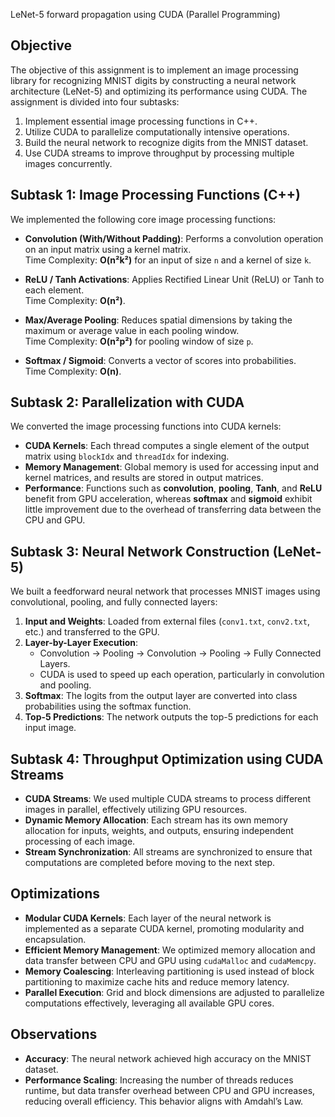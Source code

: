 LeNet-5 forward propagation using CUDA (Parallel Programming)
## Objective

The objective of this assignment is to implement an image processing library for recognizing MNIST digits by constructing a neural network architecture (LeNet-5) and optimizing its performance using CUDA. The assignment is divided into four subtasks:

1. Implement essential image processing functions in C++.
2. Utilize CUDA to parallelize computationally intensive operations.
3. Build the neural network to recognize digits from the MNIST dataset.
4. Use CUDA streams to improve throughput by processing multiple images concurrently.

## Subtask 1: Image Processing Functions (C++)

We implemented the following core image processing functions:

- **Convolution (With/Without Padding)**: Performs a convolution operation on an input matrix using a kernel matrix.  
  Time Complexity: **O(n²k²)** for an input of size `n` and a kernel of size `k`.

- **ReLU / Tanh Activations**: Applies Rectified Linear Unit (ReLU) or Tanh to each element.  
  Time Complexity: **O(n²)**.

- **Max/Average Pooling**: Reduces spatial dimensions by taking the maximum or average value in each pooling window.  
  Time Complexity: **O(n²p²)** for pooling window of size `p`.

- **Softmax / Sigmoid**: Converts a vector of scores into probabilities.  
  Time Complexity: **O(n)**.

## Subtask 2: Parallelization with CUDA

We converted the image processing functions into CUDA kernels:

- **CUDA Kernels**: Each thread computes a single element of the output matrix using `blockIdx` and `threadIdx` for indexing.
- **Memory Management**: Global memory is used for accessing input and kernel matrices, and results are stored in output matrices.
- **Performance**: Functions such as **convolution**, **pooling**, **Tanh**, and **ReLU** benefit from GPU acceleration, whereas **softmax** and **sigmoid** exhibit little improvement due to the overhead of transferring data between the CPU and GPU.

## Subtask 3: Neural Network Construction (LeNet-5)

We built a feedforward neural network that processes MNIST images using convolutional, pooling, and fully connected layers:

1. **Input and Weights**: Loaded from external files (`conv1.txt`, `conv2.txt`, etc.) and transferred to the GPU.
2. **Layer-by-Layer Execution**:
    - Convolution -> Pooling -> Convolution -> Pooling -> Fully Connected Layers.
    - CUDA is used to speed up each operation, particularly in convolution and pooling.
3. **Softmax**: The logits from the output layer are converted into class probabilities using the softmax function.
4. **Top-5 Predictions**: The network outputs the top-5 predictions for each input image.

## Subtask 4: Throughput Optimization using CUDA Streams

- **CUDA Streams**: We used multiple CUDA streams to process different images in parallel, effectively utilizing GPU resources.
- **Dynamic Memory Allocation**: Each stream has its own memory allocation for inputs, weights, and outputs, ensuring independent processing of each image.
- **Stream Synchronization**: All streams are synchronized to ensure that computations are completed before moving to the next step.

## Optimizations

- **Modular CUDA Kernels**: Each layer of the neural network is implemented as a separate CUDA kernel, promoting modularity and encapsulation.
- **Efficient Memory Management**: We optimized memory allocation and data transfer between CPU and GPU using `cudaMalloc` and `cudaMemcpy`.
- **Memory Coalescing**: Interleaving partitioning is used instead of block partitioning to maximize cache hits and reduce memory latency.
- **Parallel Execution**: Grid and block dimensions are adjusted to parallelize computations effectively, leveraging all available GPU cores.

## Observations

- **Accuracy**: The neural network achieved high accuracy on the MNIST dataset.
- **Performance Scaling**: Increasing the number of threads reduces runtime, but data transfer overhead between CPU and GPU increases, reducing overall efficiency. This behavior aligns with Amdahl’s Law.
